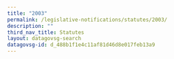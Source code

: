 ```yaml
---
title: "2003"
permalink: /legislative-notifications/statutes/2003/
description: ""
third_nav_title: Statutes
layout: datagovsg-search
datagovsg-id: d_488b1f1e4c11af81d46d8e017feb13a9
---
```

